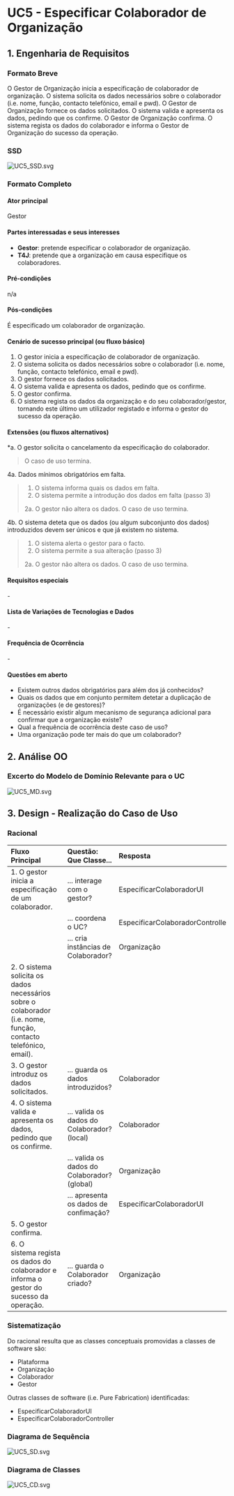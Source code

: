 # UC5 - Especificar Colaborador de Organização

## 1. Engenharia de Requisitos

### Formato Breve

O Gestor de Organização inicia a especificação de colaborador de organização. 
O sistema solicita os dados necessários sobre o colaborador (i.e. nome, função, contacto telefónico, email e pwd).
O Gestor de Organização fornece os dados solicitados.
O sistema valida e apresenta os dados, pedindo que os confirme.
O Gestor de Organização confirma. 
O sistema regista os dados do colaborador e informa o Gestor de Organização do sucesso da operação.

### SSD
![UC5_SSD.svg](UC5_SSD.svg)


### Formato Completo

#### Ator principal

Gestor

#### Partes interessadas e seus interesses

* **Gestor**: pretende especificar o colaborador de organização.
* **T4J**: pretende que a organização em causa especifique os colaboradores.

#### Pré-condições

n/a

#### Pós-condições
É especificado um colaborador de organização.

#### Cenário de sucesso principal (ou fluxo básico)


1. O gestor inicia a especificação de colaborador de organização. 
2. O sistema solicita os dados necessários sobre o colaborador (i.e. nome, função, contacto telefónico, email e pwd).
3. O gestor fornece os dados solicitados.
4. O sistema valida e apresenta os dados, pedindo que os confirme.
5. O gestor confirma.
6. O sistema regista os dados da organização e do seu colaborador/gestor, tornando este último um utilizador registado e informa o gestor do sucesso da operação.


#### Extensões (ou fluxos alternativos)

 *a. O gestor solicita o cancelamento da especificação do colaborador.
 
> O caso de uso termina. 

4a. Dados mínimos obrigatórios em falta.
> 1. O sistema informa quais os dados em falta.
> 2. O sistema permite a introdução dos dados em falta (passo 3)
>
  > 2a. O gestor não altera os dados. O caso de uso termina.  

4b. O sistema deteta que os dados (ou algum subconjunto dos dados) introduzidos devem ser únicos e que já existem no sistema.
> 1. O sistema alerta o gestor para o facto.
> 2. O sistema permite a sua alteração (passo 3) 
>
   > 2a. O gestor não altera os dados. O caso de uso termina.  

#### Requisitos especiais


\-

#### Lista de Variações de Tecnologias e Dados

\-

#### Frequência de Ocorrência

\-

#### Questões em aberto

* Existem outros dados obrigatórios para além dos já conhecidos?
* Quais os dados que em conjunto permitem detetar a duplicação de organizações (e de gestores)?
* É necessário existir algum mecanismo de segurança adicional para confirmar que a organização existe?
* Qual a frequência de ocorrência deste caso de uso?
* Uma organização pode ter mais do que um colaborador?

## 2. Análise OO

### Excerto do Modelo de Domínio Relevante para o UC

![UC5_MD.svg](UC5_MD.svg)


## 3. Design - Realização do Caso de Uso

### Racional

| Fluxo Principal | Questão: Que Classe... | Resposta  | Justificação  |
|:--------------  |:---------------------- |:----------|:---------------------------- |
| 1. O gestor inicia a especificação de um colaborador. | ... interage com o gestor? | EspecificarColaboradorUI | Pure Fabrication |
| | ... coordena o UC?  | EspecificarColaboradorController | Controller |
| | ... cria instâncias de Colaborador? | Organização | Creator(regra1) |
| 2. O sistema solicita os dados necessários sobre o colaborador (i.e. nome, função, contacto telefónico, email). |							 |             |                              |
| 3. O gestor introduz os dados solicitados.| ... guarda os dados introduzidos? |Colaborador |  Information Expert (IE) - instância criada no passo 1  |
| 4. O sistema valida e apresenta os dados, pedindo que os confirme.  |	... valida os dados do Colaborador? (local) | Colaborador  | IE: possui os seus próprios dados.    |
|  |	... valida os dados do Colaborador? (global) | Organização  | IE: A organização possui Colaborador.    |
|  |	... apresenta os dados de confimação? | EspecificarColaboradorUI  |  |
| 5. O gestor confirma.  |							 |             |                              |
| 6. O sistema regista os dados do colaborador e informa o gestor do sucesso da operação.  |	... guarda o Colaborador criado? | Organização |  IE: No MD a Organização possui Colaborador  |


### Sistematização ##

 Do racional resulta que as classes conceptuais promovidas a classes de software são:

* Plataforma
* Organização 
* Colaborador
* Gestor

Outras classes de software (i.e. Pure Fabrication) identificadas:  

* EspecificarColaboradorUI
* EspecificarColaboradorController


###	Diagrama de Sequência

![UC5_SD.svg](UC5_SD.svg)


###	Diagrama de Classes

![UC5_CD.svg](UC5_CD.svg)
